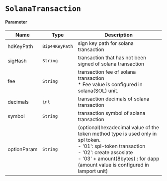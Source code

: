 # `SolanaTransaction`

#### Parameter

| Name        | Type             | Description                                                                                                                                                                                                                           |
| ----------- | ---------------- | ------------------------------------------------------------------------------------------------------------------------------------------------------------------------------------------------------------------------------------- |
| hdKeyPath   | `Bip44KeyPath` | sign key path for solana transaction                                                                                                                                                                                                 |
| sigHash     | `String`       | transaction that has not been signed of solana transaction                                                                                                                                                                          |
| fee         | `String`       | transaction fee of solana transaction<br />* Fee value is configured in solana(SOL) unit.                                                                                                                                            |
| decimals    | `int`          | transaction decimals of solana transaction                                                                                                                                                                                            |
| symbol      | `String`       | transaction symbol of solana transaction                                                                                                                                                                                              |
| optionParam | `String`       | (optional)hexadecimal value of the token method type is used only in spl token.<br />- '01': spl-token transaction<br />- '02': create assosiate<br />- '03' + amount(8bytes) : for dapp (amount value is configured in lamport unit) |
